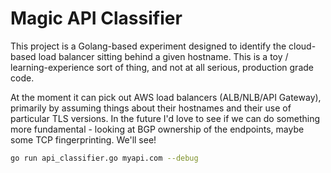 # Magic API Classifier

This project is a Golang-based experiment designed to identify the cloud-based load balancer sitting behind a given
hostname. This is a toy / learning-experience sort of thing, and not at all serious, production grade code.

At the moment it can pick out AWS load balancers (ALB/NLB/API Gateway), primarily by assuming things about their hostnames
and their use of particular TLS versions. In the future I'd love to see if we can do something more fundamental - looking
at BGP ownership of the endpoints, maybe some TCP fingerprinting. We'll see!

```bash
go run api_classifier.go myapi.com --debug
```





